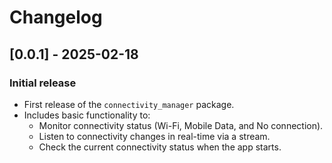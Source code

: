 # Changelog

## [0.0.1] - 2025-02-18
### Initial release
- First release of the `connectivity_manager` package.
- Includes basic functionality to:
  - Monitor connectivity status (Wi-Fi, Mobile Data, and No connection).
  - Listen to connectivity changes in real-time via a stream.
  - Check the current connectivity status when the app starts.
